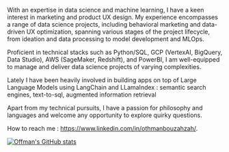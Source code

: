 With an expertise in data science and machine learning, I have a keen interest in marketing and product UX design. My experience encompasses a range of data science projects, including behavioral marketing and data-driven UX optimization, spanning various stages of the project lifecycle, from ideation and data processing to model development and MLOps.

Proficient in technical stacks such as Python/SQL, GCP (VertexAI, BigQuery, Data Studio), AWS (SageMaker, Redshift), and PowerBI, I am well-equipped to manage and deliver data science projects of varying complexities.

Lately I have been heavily involved in building apps on top of Large Language Models using LangChain and LLamaIndex : semantic search engines, text-to-sql, augmented information retrieval

Apart from my technical pursuits, I have a passion for philosophy and languages and welcome any opportunity to explore quirky questions.

How to reach me : https://www.linkedin.com/in/othmanbouzahzah/.   

[![Offman's GitHub stats](https://github-readme-stats.vercel.app/api?username=offmann)](https://github.com/anuraghazra/github-readme-stats)

<!---
offmann/offmann is a ✨ special ✨ repository because its `README.md` (this file) appears on your GitHub profile.
You can click the Preview link to take a look at your changes.
--->
